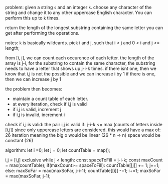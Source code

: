 problem:
given a string `s` and an integer `k`.
choose any character of the string and change it to any other uppercase English character.
You can perform this up to `k` times.

return the length of the longest substring containing the same letter you can get after performing the operations.

notes:
`k` is basically wildcards.
pick i and j, such that i < j and 0 < i and j <= length;

from [i, j], we can count each occurence of each letter.
the length of the array is j-i, for the substring to contain the same character, the substring needs to have a letter that shows up 
j-i-k times.
if there isnt one, then we know that i,j is not the possible and we can increase i by 1
if there is one, then we can increase j by 1

the problem then becomes:
* maintain a count table of each letter.
* at every iteration, check if i,j is valid
* if i,j is valid, increment j
* if i,j is invalid, increment i

check if i,j is valid:
    the pair i,j is valid if:
    j-i-k <= max (counts of letters inside [i,j])
    since only uppercase letters are considered.
    this would have a max of:
    26 iteration
meaning the big o would be linear (26 * n => n)
space would be constant (26)


algorithm:
let i =0;
let j = 0;
let countTable = map();

i,j = [i,j] exclusive
while j < length:
    const spaceToFill = j-i-k;
    const maxCount = max(countTable);
    if(maxCount>= spaceToFill):
        countTable[[j]] += 1;
        j+=1;
    else:
        maxSoFar = max(maxSoFar, j-i-1);
        countTable[[i]] -=1;
        i+=1;
maxSoFar = max(maxSoFar, j-1);

